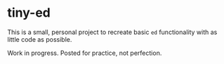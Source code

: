 # tiny-ed

This is a small, personal project to recreate basic `ed` functionality with as little code as possible. 

Work in progress. Posted for practice, not perfection.

